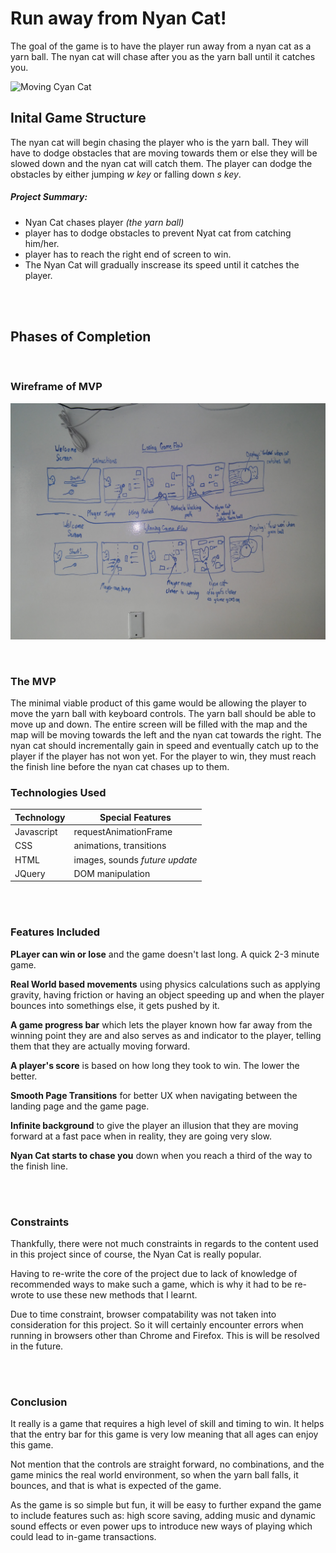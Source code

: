 # Run away from Nyan Cat!
The goal of the game is to have the player run away from a nyan cat as a yarn ball. The nyan cat will chase after you as the yarn ball until it catches you.

![Moving Cyan Cat](https://lh5.ggpht.com/nct7SKXWQ3vQYQki0hQEGidMPxk_-8JqkhPnSWEjuv8bF3pd2Qj3RuAa-5IXa_hCdQ=w170)

## Inital Game Structure
The nyan cat will begin chasing the player who is the yarn ball. They will have to dodge obstacles that are moving towards them or else they will be slowed down and the nyan cat will catch them. The player can dodge the obstacles by either jumping *w key* or falling down *s key*.

##### Project Summary:
- Nyan Cat chases player *(the yarn ball)*
- player has to dodge obstacles to prevent Nyat cat from catching him/her.
- player has to reach the right end of screen to win.
- The Nyan Cat will gradually inscrease its speed until it catches the player.

<br>
<br>

## Phases of Completion

<br>

### Wireframe of MVP
![wireframe of Furry Nyan Cat Chase](./readme-assets/wireframe.jpg)

<br>

### The MVP
The minimal viable product of this game would be allowing the player to move the yarn ball with keyboard controls. The yarn ball should be able to move up and down. The entire screen will be filled with the map and the map will be moving towards the left and the nyan cat towards the right. The nyan cat should incrementally gain in speed and eventually catch up to the player if the player has not won yet. For the player to win, they must reach the finish line before the nyan cat chases up to them.


### Technologies Used

Technology  | Special Features
        --- | --- 
Javascript  | requestAnimationFrame
CSS         | animations, transitions 
HTML        | images, sounds *future update*
JQuery      | DOM manipulation

<br>
<br>

### Features Included

**PLayer can win or lose** and the game doesn't last long. A quick 2-3
minute game.

**Real World based movements** using physics calculations such as
applying gravity, having friction or having an object speeding up and
when the player bounces into somethings else, it gets pushed by it.

**A game progress bar** which lets the player known how far away from
the winning point they are and also serves as and indicator to the
player, telling them that they are actually moving forward.

**A player's score** is based on how long they took to win. The lower
the better.

**Smooth Page Transitions** for better UX when navigating between the
landing page and the game page.

**Infinite background** to give the player an illusion that they are
moving forward at a fast pace when in reality, they are going 
very slow.

**Nyan Cat starts to chase you** down when you reach a third of the way to
the finish line.

<br>
<br>

### Constraints

Thankfully, there were not much constraints in regards to the content
used in this project since of course, the Nyan Cat is really popular.

Having to re-write the core of the project due to lack of knowledge
of recommended ways to make such a game, which is why it had to be
re-wrote to use these new methods that I learnt.

Due to time constraint, browser compatability was not taken into
consideration for this project. So it will certainly encounter errors
when running in browsers other than Chrome and Firefox. This is will be
resolved in the future.

<br>
<br>

### Conclusion

It really is a game that requires a high level of skill and timing to
win. It helps that the entry bar for this game is very low meaning that
all ages can enjoy this game.

Not mention that the controls are straight forward, no combinations,
and the game minics the real world environment, so when the yarn ball
falls, it bounces, and that is what is expected of the game. 

As the game is so simple but fun, it will be easy to further expand
the game to include features such as: high score saving, adding music
and dynamic sound effects or even power ups to introduce new
ways of playing which could lead to in-game transactions.
